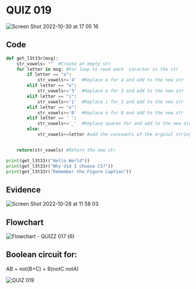 # QUIZ 019

![Screen Shot 2022-10-30 at 17 05 16](https://user-images.githubusercontent.com/111819437/198868708-2dd546c4-271f-44c9-91ce-a26a624760fe.png)

## Code
```.py
def get_l3t33r(msg):
    str_vowels= ""  #Create an empty str
    for letter in msg: #For loop to read each  caracter in the str
        if letter == "a":
            str_vowels+='4'  #Replace a for 4 and add to the new str
        elif letter == "e":
            str_vowels+='3'  #Replace e for 3 and add to the new str
        elif letter == "i":
            str_vowels+='1'  #Replace i for 1 and add to the new str
        elif letter == "o":
            str_vowels+='0'  #Replace o for 0 and add to the new str
        elif letter == ' ':
            str_vowels+='_'  #Replace spaces for and add to the new str
        else:
            str_vowels+=letter #add the consoants of the orginal string to the new str


    return(str_vowels) #Return the new str

print(get_l3t33r("Hello World"))
print(get_l3t33r("Why did I choose CS?"))
print(get_l3t33r("Remember the Figure Caption"))
```
## Evidence
![Screen Shot 2022-10-28 at 11 58 03](https://user-images.githubusercontent.com/111819437/198485354-76ec339e-d7dc-42e4-80ae-16f727e48b4c.png)

## Flowchart
![Flowchart - QUIZZ 017 (6)](https://user-images.githubusercontent.com/111819437/198920573-09ac0004-5205-4350-a95a-d279f1560111.png)


## Boolean circuit for:
AB + not(B+C) + B(notC notA)

![QUIZ 019](https://user-images.githubusercontent.com/111819437/198970322-a90d50ba-d761-4ff8-af56-c06b8d19bb4e.png)


